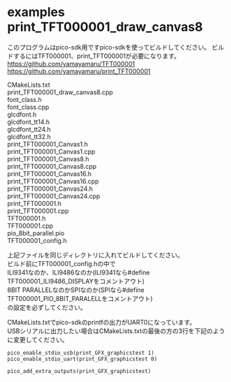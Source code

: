 # examples print_TFT000001_draw_canvas8
  
このプログラムはpico-sdk用ですpico-sdkを使ってビルドしてください。
ビルドするにはTFT000001、print_TFT000001が必要になります。  
https://github.com/yamayamaru/TFT000001  
https://github.com/yamayamaru/print_TFT000001  

  
CMakeLists.txt  
print_TFT000001_draw_canvas8.cpp  
font_class.h  
font_class.cpp  
glcdfont.h  
glcdfont_tt14.h  
glcdfont_tt24.h  
glcdfont_tt32.h  
print_TFT000001_Canvas1.h  
print_TFT000001_Canvas1.cpp  
print_TFT000001_Canvas8.h  
print_TFT000001_Canvas8.cpp  
print_TFT000001_Canvas16.h  
print_TFT000001_Canvas16.cpp  
print_TFT000001_Canvas24.h  
print_TFT000001_Canvas24.cpp  
print_TFT000001.h  
print_TFT000001.cpp  
TFT000001.h  
TFT000001.cpp  
pio_8bit_parallel.pio  
TFT000001_config.h
  
上記ファイルを同じディレクトリに入れてビルドしてください。  
ビルド前にTFT000001_config.hの中で  
ILI9341なのか、ILI9486なのか(ILI9341なら#define TFT000001_ILI9486_DISPLAYをコメントアウト)  
8BIT PARALLELなのかSPIなのか(SPIなら#define TFT000001_PIO_8BIT_PARALELLをコメントアウト)  
の設定を必ずしてください。  
  
CMakeLists.txtでpico-sdkのprintfの出力がUART0になっています。  
USBシリアルに出力したい場合はCMakeLists.txtの最後の方の3行を下記のように変更してください。  
  
    pico_enable_stdio_usb(print_GFX_graphicstest 1)
    pico_enable_stdio_uart(print_GFX_graphicstest 0)
    
    pico_add_extra_outputs(print_GFX_graphicstest)
  
  
